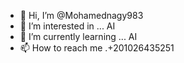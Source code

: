 - 👋 Hi, I’m @Mohamednagy983
- 👀 I’m interested in ... AI
- 🌱 I’m currently learning ... AI
- 📫 How to reach me .+201026435251


